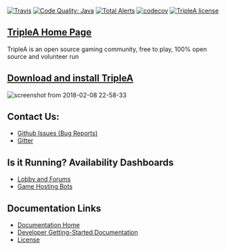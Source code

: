 [![Travis](https://img.shields.io/travis/triplea-game/triplea.svg?style=flat-square)](https://travis-ci.org/triplea-game/triplea)
[![Code Quality: Java](https://img.shields.io/lgtm/grade/java/g/triplea-game/triplea.svg?logo=lgtm&logoWidth=18&style=flat-square)](https://lgtm.com/projects/g/triplea-game/triplea/context:java)
[![Total Alerts](https://img.shields.io/lgtm/alerts/g/triplea-game/triplea.svg?logo=lgtm&logoWidth=18&style=flat-square)](https://lgtm.com/projects/g/triplea-game/triplea/alerts)
[![codecov](https://img.shields.io/codecov/c/github/triplea-game/triplea/master.svg?style=flat-square)](https://codecov.io/gh/triplea-game/triplea)
[![TripleA license](https://img.shields.io/github/license/triplea-game/triplea.svg?style=flat-square)](https://github.com/triplea-game/triplea/blob/master/LICENSE)


##  [TripleA Home Page](http://triplea-game.org/)

TripleA is an open source gaming community, free to play, 100% open source and volunteer run

 
## [Download and install TripleA](http://triplea-game.org/download/)
![screenshot from 2018-02-08 22-58-33](https://user-images.githubusercontent.com/12397753/36015523-a4e28a24-0d23-11e8-84c0-c4bd0ee19ce0.png)


## Contact Us:
- [Github Issues (Bug Reports)](https://github.com/triplea-game/triplea/issues/new)
- [Gitter](https://gitter.im/triplea-game/social)

## Is it Running? Availability Dashboards
- [Lobby and Forums](https://stats.uptimerobot.com/14RYqsN5m)
- [Game Hosting Bots](https://stats.uptimerobot.com/2WVgrCzO4)

## Documentation Links
- [Documentation Home](https://github.com/triplea-game/triplea/tree/master/docs/)
- [Developer Getting-Started Documentation](https://github.com/triplea-game/triplea/tree/master/docs/dev)
- [License](docs/license.md)
